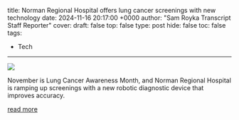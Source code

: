 title: Norman Regional Hospital offers lung cancer screenings with new technology
date: 2024-11-16 20:17:00 +0000
author: "Sam Royka Transcript Staff Reporter"
cover: 
draft: false
top: false
type: post
hide: false
toc: false
tags:
  - Tech
---

![](https://bloximages.chicago2.vip.townnews.com/cnhinews.com/content/tncms/custom/image/677ca584-6c5d-11e5-89dd-b39d0566fa1d.jpg?resize=600%2C315)

November is Lung Cancer Awareness Month, and Norman Regional Hospital is ramping up screenings with a new robotic diagnostic device that improves accuracy.

[read more](https://www.normantranscript.com/news/norman-regional-hospital-offers-lung-cancer-screenings-with-new-technology/article_c3c47100-a457-11ef-a6b6-b789df8d85af.html)
